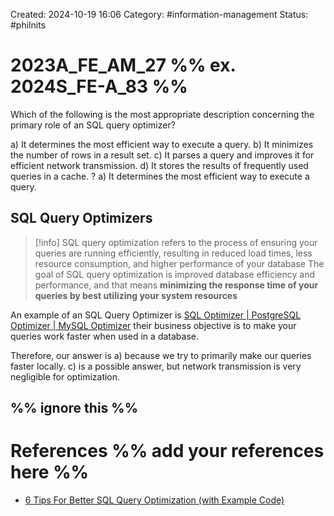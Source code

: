 Created: 2024-10-19 16:06
Category: #information-management 
Status: #philnits



# 2023A_FE_AM_27 %% ex. 2024S_FE-A_83 %%

Which of the following is the most appropriate description concerning the primary role of an SQL query optimizer?

a) It determines the most efficient way to execute a query. 
b) It minimizes the number of rows in a result set. 
c) It parses a query and improves it for efficient network transmission. 
d) It stores the results of frequently used queries in a cache.
? 
a) It determines the most efficient way to execute a query. 

## SQL Query Optimizers

> [!info] SQL query optimization refers to the process of ensuring your queries are running efficiently, resulting in reduced load times, less resource consumption, and higher performance of your database
> The goal of SQL query optimization is improved database efficiency and performance, and that means **minimizing the response time of your queries by best utilizing your system resources**

An example of an SQL Query Optimizer is [SQL Optimizer | PostgreSQL Optimizer | MySQL Optimizer](https://www.eversql.com/) their business objective is to make your queries work faster when used in a database.

Therefore, our answer is a) because we try to primarily make our queries faster locally. c) is a possible answer, but network transmission is very negligible for optimization.


%% ignore this %%
---









# References %% add your references here %%
- [6 Tips For Better SQL Query Optimization (with Example Code)](https://www.montecarlodata.com/blog-6-tips-for-better-sql-query-optimization/#:~:text=The%20goal%20of%20SQL%20query,Reduced%20CPU%20execution%20time)